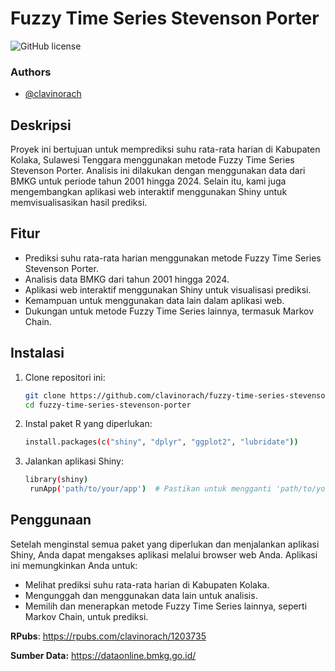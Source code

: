 
# Fuzzy Time Series Stevenson Porter

![GitHub license](https://img.shields.io/badge/license-MIT-blue.svg)

### Authors
- [@clavinorach](https://www.linkedin.com/in/clavinorachmadi)

## Deskripsi
Proyek ini bertujuan untuk memprediksi suhu rata-rata harian di Kabupaten Kolaka, Sulawesi Tenggara menggunakan metode Fuzzy Time Series Stevenson Porter. Analisis ini dilakukan dengan menggunakan data dari BMKG untuk periode tahun 2001 hingga 2024. Selain itu, kami juga mengembangkan aplikasi web interaktif menggunakan Shiny untuk memvisualisasikan hasil prediksi.

## Fitur
- Prediksi suhu rata-rata harian menggunakan metode Fuzzy Time Series Stevenson Porter.
- Analisis data BMKG dari tahun 2001 hingga 2024.
- Aplikasi web interaktif menggunakan Shiny untuk visualisasi prediksi.
- Kemampuan untuk menggunakan data lain dalam aplikasi web.
- Dukungan untuk metode Fuzzy Time Series lainnya, termasuk Markov Chain.

## Instalasi
1. Clone repositori ini:
   ```sh
   git clone https://github.com/clavinorach/fuzzy-time-series-stevenson-porter.git
   cd fuzzy-time-series-stevenson-porter
2. Instal paket R yang diperlukan:
   ```sh
   install.packages(c("shiny", "dplyr", "ggplot2", "lubridate"))
3. Jalankan aplikasi Shiny:
   ```sh
   library(shiny)
    runApp('path/to/your/app')  # Pastikan untuk mengganti 'path/to/your/app' dengan  path ke direktori aplikasi Shiny Anda

## Penggunaan
Setelah menginstal semua paket yang diperlukan dan menjalankan aplikasi Shiny, Anda dapat mengakses aplikasi melalui browser web Anda. Aplikasi ini memungkinkan Anda untuk:

- Melihat prediksi suhu rata-rata harian di Kabupaten Kolaka.
- Mengunggah dan menggunakan data lain untuk analisis.
- Memilih dan menerapkan metode Fuzzy Time Series lainnya, seperti Markov Chain, untuk prediksi.

**RPubs**: https://rpubs.com/clavinorach/1203735

**Sumber Data:** https://dataonline.bmkg.go.id/
